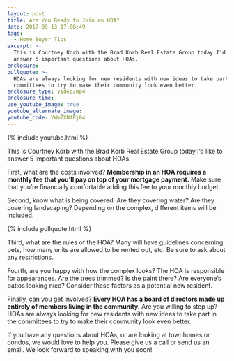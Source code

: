 ```yaml
---
layout: post
title: Are You Ready to Join an HOA?
date: 2017-09-13 17:08:49
tags:
  - Home Buyer Tips
excerpt: >-
  This is Courtney Korb with the Brad Korb Real Estate Group today I’d like to
  answer 5 important questions about HOAs.
enclosure:
pullquote: >-
  HOAs are always looking for new residents with new ideas to take part in the
  committees to try to make their community look even better.
enclosure_type: video/mp4
enclosure_time:
use_youtube_image: true
youtube_alternate_image:
youtube_code: YWmZXNfFj84
---
```



{% include youtube.html %}

This is Courtney Korb with the Brad Korb Real Estate Group today I’d like to answer 5 important questions about HOAs.

First, what are the costs involved? **Membership in an HOA requires a monthly fee that you’ll pay on top of your mortgage payment.** Make sure that you’re financially comfortable adding this fee to your monthly budget.

Second, know what is being covered. Are they covering water? Are they covering landscaping? Depending on the complex, different items will be included.

{% include pullquote.html %}

Third, what are the rules of the HOA? Many will have guidelines concerning pets, how many units are allowed to be rented out, etc. Be sure to ask about any restrictions.

Fourth, are you happy with how the complex looks? The HOA is responsible for appearances. Are the trees trimmed? Is the paint there? Are everyone’s patios looking nice? Consider these factors as a potential new resident.

Finally, can you get involved? **Every HOA has a board of directors made up entirely of members living in the community.** Are you willing to step up? HOAs are always looking for new residents with new ideas to take part in the committees to try to make their community look even better.

If you have any questions about HOAs, or are looking at townhomes or condos, we would love to help you. Please give us a call or send us an email. We look forward to speaking with you soon!